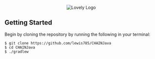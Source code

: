 <p align="center">
  <img src="https://user-images.githubusercontent.com/9108635/37350210-18a53112-26d0-11e8-8690-6ce00fcbd29c.png" alt="Lovely Logo" />
</p>

## Getting Started
Begin by cloning the repository by running the following in your terminal:

```
$ git clone https://github.com/lewis785/CHAINJava
$ cd CHAINJava
$ ./gradlew
```


